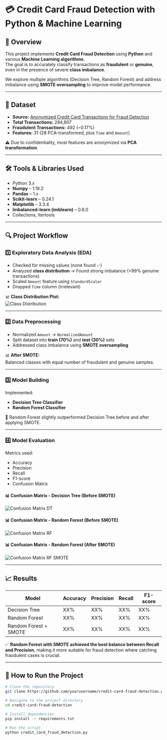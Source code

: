 # 💳 Credit Card Fraud Detection with Python & Machine Learning

## 📌 Overview
This project implements **Credit Card Fraud Detection** using **Python** and various **Machine Learning algorithms**.  
The goal is to accurately classify transactions as **fraudulent** or **genuine**, even in the presence of severe **class imbalance**.

We explore multiple algorithms (Decision Tree, Random Forest) and address imbalance using **SMOTE oversampling** to improve model performance.

---

## 📂 Dataset
- **Source:** [Anonymized Credit Card Transactions for Fraud Detection](https://www.kaggle.com/mlg-ulb/creditcardfraud)
- **Total Transactions:** 284,807  
- **Fraudulent Transactions:** 492 (~0.17%)  
- **Features:** 31 (28 PCA-transformed, plus `Time` and `Amount`)

⚠ Due to confidentiality, most features are anonymized via **PCA transformation**.

---

## 🛠 Tools & Libraries Used
- Python 3.x
- **Numpy** – 1.19.2  
- **Pandas** – 1.x  
- **Scikit-learn** – 0.24.1  
- **Matplotlib** – 3.3.4  
- **Imbalanced-learn (imblearn)** – 0.8.0  
- Collections, Itertools  

---

## 🔍 Project Workflow

### 1️⃣ Exploratory Data Analysis (EDA)
- Checked for missing values (none found ✅)
- Analyzed **class distribution** → Found strong imbalance (>99% genuine transactions)
- Scaled `Amount` feature using `StandardScaler`
- Dropped `Time` column (irrelevant)

📊 **Class Distribution Plot:**  
![Class Distribution](images/class_distribution.png)

---

### 2️⃣ Data Preprocessing
- Normalized `Amount` → `NormalizedAmount`
- Split dataset into **train (70%)** and **test (30%)** sets
- Addressed class imbalance using **SMOTE oversampling**

📊 **After SMOTE:**  
Balanced classes with equal number of fraudulent and genuine samples.

---

### 3️⃣ Model Building
Implemented:
- **Decision Tree Classifier**
- **Random Forest Classifier**

📌 Random Forest slightly outperformed Decision Tree before and after applying SMOTE.

---

### 4️⃣ Model Evaluation
Metrics used:
- Accuracy
- Precision
- Recall
- F1-score
- Confusion Matrix

#### 📊 Confusion Matrix - Decision Tree (Before SMOTE)
![Confusion Matrix DT](images/confusion_matrix_dt.png)

#### 📊 Confusion Matrix - Random Forest (Before SMOTE)
![Confusion Matrix RF](images/confusion_matrix_rf.png)

#### 📊 Confusion Matrix - Random Forest (After SMOTE)
![Confusion Matrix RF SMOTE](images/confusion_matrix_rf_smote.png)

---

## 📈 Results
| Model               | Accuracy | Precision | Recall | F1-score |
|---------------------|----------|-----------|--------|----------|
| Decision Tree       | XX%      | XX%       | XX%    | XX%      |
| Random Forest       | XX%      | XX%       | XX%    | XX%      |
| Random Forest + SMOTE | XX%    | XX%       | XX%    | XX%      |

✅ **Random Forest with SMOTE achieved the best balance between Recall and Precision**, making it more suitable for fraud detection where catching fraudulent cases is crucial.

---

## 🚀 How to Run the Project
```bash
# Clone the repository
git clone https://github.com/yourusername/credit-card-fraud-detection.git

# Navigate to the project directory
cd credit-card-fraud-detection

# Install dependencies
pip install -r requirements.txt

# Run the script
python credit_card_fraud_detection.py


